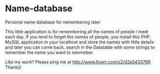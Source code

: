 # Name-database
Personal name database for remembering later.

This little application is for remembering all the names of people I meet each day. If you tend to forget the names of people, you install this PHP, MySQL application in your localhost and store the names with little details and later you can come back, search in the Datatable with some strings to remember the name you want to remmeber.

Like my work? Please ping me at http://www.fiverr.com/s2/d2a5433766
Thanks!
